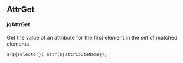 ## AttrGet
#### jqAttrGet
Get the value of an attribute for the first element in the set of matched elements.
```
$(${selector}).attr(${attributeName});
```